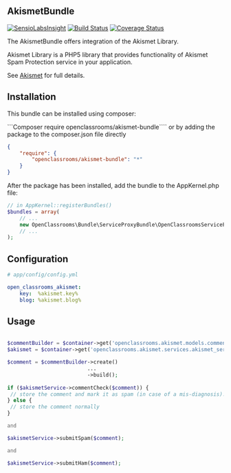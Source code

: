 AkismetBundle
-------------
[![SensioLabsInsight](https://insight.sensiolabs.com/projects/243552ac-5d33-4e9c-b05a-186fc6f507ea/mini.png)](https://insight.sensiolabs.com/projects/243552ac-5d33-4e9c-b05a-186fc6f507ea)
[![Build Status](https://travis-ci.org/OpenClassrooms/AkismetBundle.svg)](https://travis-ci.org/OpenClassrooms/AkismetBundle)
[![Coverage Status](https://coveralls.io/repos/OpenClassrooms/AkismetBundle/badge.svg?branch=master)](https://coveralls.io/r/OpenClassrooms/AkismetBundle?branch=master)

The AkismetBundle offers integration of the Akismet Library.

Akismet Library is a PHP5 library that provides functionality of Akismet Spam Protection service in your application.

See [Akismet](https://github.com/OpenClassrooms/Akismet) for full details.

## Installation
This bundle can be installed using composer:

```Composer require openclassrooms/akismet-bundle````
or by adding the package to the composer.json file directly
```json
{
    "require": {
        "openclassrooms/akismet-bundle": "*"
    }
}
```

After the package has been installed, add the bundle to the AppKernel.php file:
```php
// in AppKernel::registerBundles()
$bundles = array(
    // ...
    new OpenClassrooms\Bundle\ServiceProxyBundle\OpenClassroomsServiceProxyBundle(),
    // ...
);
```

## Configuration
```yml
# app/config/config.yml

open_classrooms_akismet:
    key:  %akismet.key%
    blog: %akismet.blog%
```

## Usage
```php

$commentBuilder = $container->get('openclassrooms.akismet.models.comment_builder');
$akismet = $container->get('openclassrooms.akismet.services.akismet_service');

$comment = $commentBuilder->create()
                          ...
                          ->build();
               
if ($akismetService->commentCheck($comment)) {
 // store the comment and mark it as spam (in case of a mis-diagnosis).
} else {
 // store the comment normally
}

and

$akismetService->submitSpam($comment);

and

$akismetService->submitHam($comment);
```
